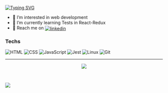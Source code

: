 [![Typing SVG](https://readme-typing-svg.herokuapp.com?font=Fira+Code&size=34&pause=1000&background=FFFFFF00&vCenter=true&width=600&height=60&lines=Hey+%F0%9F%91%8B+Welcome+to+my+profile;I+am+Maires+%F0%9F%91%A8%F0%9F%8F%BD%E2%80%8D%F0%9F%92%BB)](https://git.io/typing-svg)



- 👀 I’m interested in web development
- 🌱 I’m currently learning Tests in React-Redux
- 🔗 Reach me on <a href="https://www.linkedin.com/in/maires-r-de-souza-104608272/" target="_blank"><img align="center" src="https://img.shields.io/badge/-mairess-05122A?style=flat&logo=linkedin" alt="linkedin"/></a>


### Techs
![HTML](https://img.shields.io/badge/HTML-E34F26?&logo=html5&logoColor=white)
![CSS](https://img.shields.io/badge/CSS-1572B6?&logo=css3&logoColor=white&color=blue)
![JavaScript](https://img.shields.io/badge/JavaScript-F7DF1E?&logo=javascript&logoColor=black)
![Jest](	https://img.shields.io/badge/Jest-323330?&logo=Jest&logoColor=white)
![Linux](https://img.shields.io/badge/Linux-E34F26?&logo=linux&logoColor=black)
![Git](https://img.shields.io/badge/Git-E34F26?&logo=git&logoColor=white)

---
<p align='center'>
<a href="https://github.com/anuraghazra/github-readme-stats"><img align="center" src="https://github-readme-stats.vercel.app/api/top-langs/?username=mairess&layout=compact&theme=react&hide_border=false" /></a>
 </p>
<br /> 

<!---
mairess/mairess is a ✨ special ✨ repository because its `README.md` (this file) appears on your GitHub profile.
You can click the Preview link to take a look at your changes.
--->
<p><a href="mailto:trabalho.maires@gmail.com"><img src="https://img.shields.io/badge/Email-trabalho.maires@gmail.com-white"></a></p>
